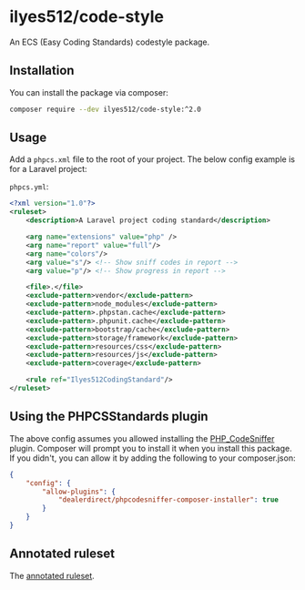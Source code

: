 # ilyes512/code-style

An ECS (Easy Coding Standards) codestyle package.

## Installation

You can install the package via composer:

```bash
composer require --dev ilyes512/code-style:^2.0
```

## Usage

Add a `phpcs.xml` file to the root of your project. The below config example is for a Laravel project:

`phpcs.yml`:

```xml
<?xml version="1.0"?>
<ruleset>
    <description>A Laravel project coding standard</description>

    <arg name="extensions" value="php" />
    <arg name="report" value="full"/>
    <arg name="colors"/>
    <arg value="s"/> <!-- Show sniff codes in report -->
    <arg value="p"/> <!-- Show progress in report -->

    <file>.</file>
    <exclude-pattern>vendor</exclude-pattern>
    <exclude-pattern>node_modules</exclude-pattern>
    <exclude-pattern>.phpstan.cache</exclude-pattern>
    <exclude-pattern>.phpunit.cache</exclude-pattern>
    <exclude-pattern>bootstrap/cache</exclude-pattern>
    <exclude-pattern>storage/framework</exclude-pattern>
    <exclude-pattern>resources/css</exclude-pattern>
    <exclude-pattern>resources/js</exclude-pattern>
    <exclude-pattern>coverage</exclude-pattern>

    <rule ref="Ilyes512CodingStandard"/>
</ruleset>
```

## Using the PHPCSStandards plugin

The above config assumes you allowed installing the
[PHP_CodeSniffer](https://github.com/PHPCSStandards/composer-installer) plugin. Composer will prompt you to install it
when you install this package. If you didn't, you can allow it by adding the following to your composer.json:

```json
{
    "config": {
        "allow-plugins": {
            "dealerdirect/phpcodesniffer-composer-installer": true
        }
    }
}
```

## Annotated ruleset

The [annotated ruleset](https://github.com/squizlabs/PHP_CodeSniffer/wiki/Annotated-Ruleset).

